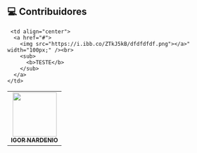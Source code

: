 ## 💻 Contribuidores<br>
<table>
  <tr>
    <td align="center">
      <a href="#">
        <img src="https://i.ibb.co/98kX4CQ/igor.jpg" width="100px;" /><br>
        <sub>
          <b>IGOR NARDENIO</b>
        </sub>
      </a>
    </td>
    
     <td align="center">
      <a href="#">
        <img src="https://i.ibb.co/ZTkJ5kB/dfdfdfdf.png"></a>" width="100px;" /><br>
        <sub>
          <b>TESTE</b>
        </sub>
      </a>
    </td>
  </tr>
</table>
